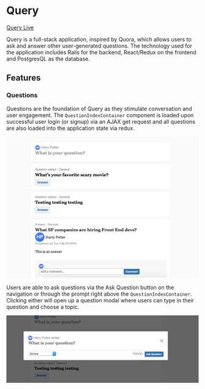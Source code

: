 # Query

[Query Live](https://query-webapp.herokuapp.com/#/enter)


Query is a full-stack application, inspired by Quora, which allows users to ask and answer other user-generated questions.  The technology used for the application includes Rails for the backend, React/Redux on the frontend and PostgresQL as the database.

## Features

### Questions

Questions are the foundation of Query as they stimulate conversation and user engagement.  The `QuestionIndexContainer` component is loaded upon successful user login (or signup) via an AJAX get request and all questions are also loaded into the application state via redux.  

![](https://github.com/PriyaG88/query/blob/master/docs/screen-clippings/QuestionIndexContainer.png)

Users are able to ask questions via the Ask Question button on the navigation or through the prompt right above the `QuestionIndexContainer`.  Clicking either will open up a question modal where users can type in their question and choose a topic.

![](https://github.com/PriyaG88/query/blob/master/docs/screen-clippings/QuestionModal.png)
